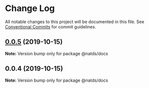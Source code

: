 # Change Log

All notable changes to this project will be documented in this file.
See [Conventional Commits](https://conventionalcommits.org) for commit guidelines.

## [0.0.5](https://github.com/natura-cosmeticos/natds/compare/@natds/docs@0.0.4...@natds/docs@0.0.5) (2019-10-15)

**Note:** Version bump only for package @natds/docs

## 0.0.4 (2019-10-15)

**Note:** Version bump only for package @natds/docs
